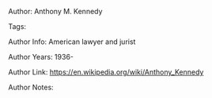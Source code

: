 Author: Anthony M. Kennedy

Tags:

Author Info:  American lawyer and jurist

Author Years: 1936-

Author Link:  https://en.wikipedia.org/wiki/Anthony_Kennedy

Author Notes:


